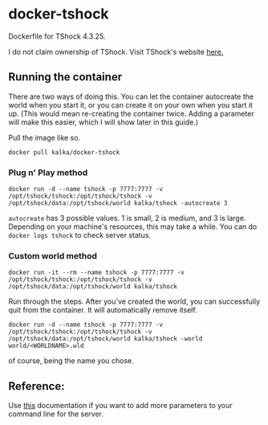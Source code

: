 # docker-tshock
Dockerfile for TShock 4.3.25.

I do not claim ownership of TShock. Visit TShock's website [here.](https://tshock.co)

## Running the container

There are two ways of doing this. You can let the container autocreate the world when you start it, or you can create it on your own when you start it up. (This would mean re-creating the container twice. Adding a parameter will make this easier, which I will show later in this guide.)

Pull the image like so.

`docker pull kalka/docker-tshock`

### Plug n' Play method

`docker run -d --name tshock -p 7777:7777 -v /opt/tshock/tshock:/opt/tshock/tshock -v /opt/tshock/data:/opt/tshock/world kalka/tshock -autocreate 3`

`autocreate` has 3 possible values. 1 is small, 2 is medium, and 3 is large. Depending on your machine's resources, this may take a while. You can do `docker logs tshock` to check server status.

### Custom world method

`docker run -it --rm --name tshock -p 7777:7777 -v /opt/tshock/tshock:/opt/tshock/tshock -v /opt/tshock/data:/opt/tshock/world kalka/tshock`

Run through the steps. After you've created the world, you can successfully quit from the container. It will automatically remove itself.

`docker run -d --name tshock -p 7777:7777 -v /opt/tshock/tshock:/opt/tshock/tshock -v /opt/tshock/data:/opt/tshock/world kalka/tshock -world world/<WORLDNAME>.wld`

<WORLDNAME> of course, being the name you chose.

## Reference:

Use [this](https://tshock.readme.io/v4.3.25/docs/command-line-parameters) documentation if you want to add more parameters to your command line for the server.
